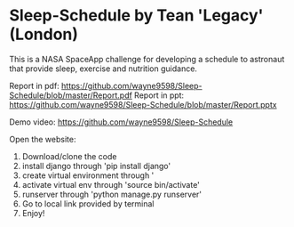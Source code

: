 # Sleep-Schedule by Tean 'Legacy' (London)

This is a NASA SpaceApp challenge for developing a schedule to astronaut that provide sleep, exercise and nutrition guidance. 

Report in pdf: https://github.com/wayne9598/Sleep-Schedule/blob/master/Report.pdf
Report in ppt: https://github.com/wayne9598/Sleep-Schedule/blob/master/Report.pptx

Demo video: https://github.com/wayne9598/Sleep-Schedule

Open the website:
1. Download/clone the code
2. install django through 'pip install django'
3. create virtual environment through '
4. activate virtual env through 'source bin/activate'
5. runserver through 'python manage.py runserver'
6. Go to local link provided by terminal
7. Enjoy!
